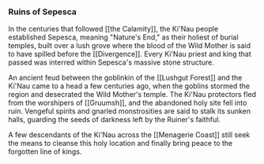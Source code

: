 ### Ruins of Sepesca

In the centuries that followed [[the Calamity]], the Ki'Nau people established Sepesca, meaning "Nature's End," as their holiest of burial temples, built over a lush grove where the blood of the Wild Mother is said to have spilled before the [[Divergence]]. Every Ki'Nau priest and king that passed was interred within Sepesca's massive stone structure.

An ancient feud between the goblinkin of the [[Lushgut Forest]] and the Ki'Nau came to a head a few centuries ago, when the goblins stormed the region and desecrated the Wild Mother's temple. The Ki'Nau protectors fled from the worshipers of [[Gruumsh]], and the abandoned holy site fell into ruin. Vengeful spirits and gnarled monstrosities are said to stalk its sunken halls, guarding the seeds of darkness left by the Ruiner's faithful.

A few descendants of the Ki'Nau across the [[Menagerie Coast]] still seek the means to cleanse this holy location and finally bring peace to the forgotten line of kings.